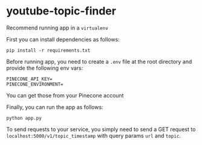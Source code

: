 # youtube-topic-finder

Recommend running app in a `virtualenv`

First you can install dependencies as follows:

```
pip install -r requirements.txt
```

Before running app, you need to create a `.env` file at the root directory and provide the following env vars:

```
PINECONE_API_KEY=
PINECONE_ENVIRONMENT=
```

You can get those from your Pinecone account

Finally, you can run the app as follows:

```
python app.py
```

To send requests to your service, you simply need to send a GET request to `localhost:5000/v1/topic_timestamp` with query params `url` and `topic`.
